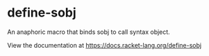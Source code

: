 define-sobj
===========

An anaphoric macro that binds sobj to call syntax object.

View the documentation at https://docs.racket-lang.org/define-sobj
